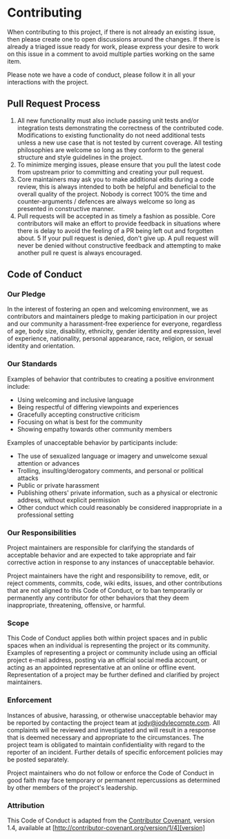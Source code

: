 # Contributing

When contributing to this project, if there is not already an existing issue, then please create one to open discussions around 
the changes. If there is already a triaged issue ready for work, please express your desire to work on this issue in a comment 
to avoid multiple parties working on the same item.

Please note we have a code of conduct, please follow it in all your interactions with the project.

## Pull Request Process

1. All new functionality must also include passing unit tests and/or integration tests demonstrating the correctness
   of the contributed code. Modifications to existing functionality do not need additional tests unless a new use case
   that is not tested by current coverage. All testing philosophies are welcome so long as they conform to the general 
   structure and style guidelines in the project.
2. To minimize merging issues, please ensure that you pull the latest code from upstream prior to committing and creating
   your pull request.
3. Core maintainers may ask you to make additional edits during a code review, this is always intended to both be helpful
   and beneficial to the overall quality of the project. Nobody is correct 100% the time and counter-arguments / defences
   are always welcome so long as presented in constructive manner. 
4. Pull requests will be accepted in as timely a fashion as possible. Core contributors will make an effort to provide feedback
   in situations where there is delay to avoid the feeling of a PR being left out and forgotten about. 
5 If your pull request is denied, don't give up. A pull request will never be denied without constructive feedback and
   attempting to make another pull re quest is always encouraged. 

## Code of Conduct

### Our Pledge

In the interest of fostering an open and welcoming environment, we as
contributors and maintainers pledge to making participation in our project and
our community a harassment-free experience for everyone, regardless of age, body
size, disability, ethnicity, gender identity and expression, level of experience,
nationality, personal appearance, race, religion, or sexual identity and
orientation.

### Our Standards

Examples of behavior that contributes to creating a positive environment
include:

* Using welcoming and inclusive language
* Being respectful of differing viewpoints and experiences
* Gracefully accepting constructive criticism
* Focusing on what is best for the community
* Showing empathy towards other community members

Examples of unacceptable behavior by participants include:

* The use of sexualized language or imagery and unwelcome sexual attention or
advances
* Trolling, insulting/derogatory comments, and personal or political attacks
* Public or private harassment
* Publishing others' private information, such as a physical or electronic
  address, without explicit permission
* Other conduct which could reasonably be considered inappropriate in a
  professional setting

### Our Responsibilities

Project maintainers are responsible for clarifying the standards of acceptable
behavior and are expected to take appropriate and fair corrective action in
response to any instances of unacceptable behavior.

Project maintainers have the right and responsibility to remove, edit, or
reject comments, commits, code, wiki edits, issues, and other contributions
that are not aligned to this Code of Conduct, or to ban temporarily or
permanently any contributor for other behaviors that they deem inappropriate,
threatening, offensive, or harmful.

### Scope

This Code of Conduct applies both within project spaces and in public spaces
when an individual is representing the project or its community. Examples of
representing a project or community include using an official project e-mail
address, posting via an official social media account, or acting as an appointed
representative at an online or offline event. Representation of a project may be
further defined and clarified by project maintainers.

### Enforcement

Instances of abusive, harassing, or otherwise unacceptable behavior may be
reported by contacting the project team at jody@jodylecompte.com. All
complaints will be reviewed and investigated and will result in a response that
is deemed necessary and appropriate to the circumstances. The project team is
obligated to maintain confidentiality with regard to the reporter of an incident.
Further details of specific enforcement policies may be posted separately.

Project maintainers who do not follow or enforce the Code of Conduct in good
faith may face temporary or permanent repercussions as determined by other
members of the project's leadership.

### Attribution

This Code of Conduct is adapted from the [Contributor Covenant][homepage], version 1.4,
available at [http://contributor-covenant.org/version/1/4][version]

[homepage]: http://contributor-covenant.org
[version]: http://contributor-covenant.org/version/1/4/
